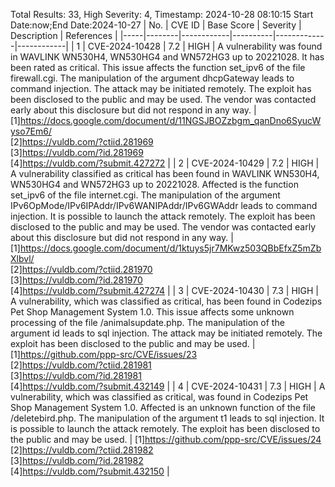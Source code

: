 Total Results: 33, High Severity: 4, Timestamp: 2024-10-28 08:10:15
Start Date:now;End Date:2024-10-27
| No. | CVE ID | Base Score | Severity | Description | References |
|-----|--------|------------|----------|-------------|------------|
| 1 | CVE-2024-10428 | 7.2  | HIGH | A vulnerability was found in WAVLINK WN530H4, WN530HG4 and WN572HG3 up to 20221028. It has been rated as critical. This issue affects the function set_ipv6 of the file firewall.cgi. The manipulation of the argument dhcpGateway leads to command injection. The attack may be initiated remotely. The exploit has been disclosed to the public and may be used. The vendor was contacted early about this disclosure but did not respond in any way. | [1]https://docs.google.com/document/d/11NGSJBOZzbgm_qanDno6SyucWyso7Em6/<br>[2]https://vuldb.com/?ctiid.281969<br>[3]https://vuldb.com/?id.281969<br>[4]https://vuldb.com/?submit.427272 |
| 2 | CVE-2024-10429 | 7.2  | HIGH | A vulnerability classified as critical has been found in WAVLINK WN530H4, WN530HG4 and WN572HG3 up to 20221028. Affected is the function set_ipv6 of the file internet.cgi. The manipulation of the argument IPv6OpMode/IPv6IPAddr/IPv6WANIPAddr/IPv6GWAddr leads to command injection. It is possible to launch the attack remotely. The exploit has been disclosed to the public and may be used. The vendor was contacted early about this disclosure but did not respond in any way. | [1]https://docs.google.com/document/d/1ktuys5jr7MKwz503QBbEfxZ5mZbXlbvl/<br>[2]https://vuldb.com/?ctiid.281970<br>[3]https://vuldb.com/?id.281970<br>[4]https://vuldb.com/?submit.427274 |
| 3 | CVE-2024-10430 | 7.3  | HIGH | A vulnerability, which was classified as critical, has been found in Codezips Pet Shop Management System 1.0. This issue affects some unknown processing of the file /animalsupdate.php. The manipulation of the argument id leads to sql injection. The attack may be initiated remotely. The exploit has been disclosed to the public and may be used. | [1]https://github.com/ppp-src/CVE/issues/23<br>[2]https://vuldb.com/?ctiid.281981<br>[3]https://vuldb.com/?id.281981<br>[4]https://vuldb.com/?submit.432149 |
| 4 | CVE-2024-10431 | 7.3  | HIGH | A vulnerability, which was classified as critical, was found in Codezips Pet Shop Management System 1.0. Affected is an unknown function of the file /deletebird.php. The manipulation of the argument t1 leads to sql injection. It is possible to launch the attack remotely. The exploit has been disclosed to the public and may be used. | [1]https://github.com/ppp-src/CVE/issues/24<br>[2]https://vuldb.com/?ctiid.281982<br>[3]https://vuldb.com/?id.281982<br>[4]https://vuldb.com/?submit.432150 |
